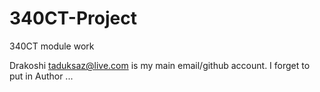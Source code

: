# 340CT-Project
340CT module work

Drakoshi <taduksaz@live.com> is my main email/github account. I forget to put in Author ...
